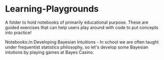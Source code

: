# Learning-Playgrounds
A folder to hold notebooks of primarily educational purpose. These are guided exercises that can help users play around with code to put concepts into practice!

Notebooks:/n
Developing Bayesian Intuitions - In school we are often taught under frequentist statistics philosophy, so let's develop some Bayesian intutions by playing games at Bayes Casino.
